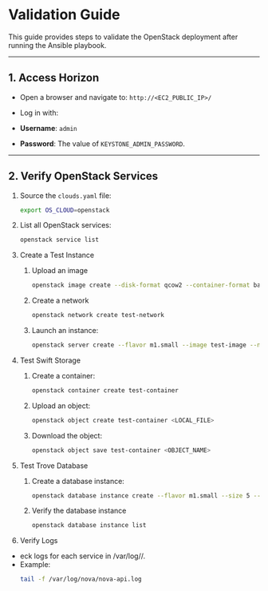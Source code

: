 # Validation Guide

This guide provides steps to validate the OpenStack deployment after running the Ansible playbook.

---

## 1. Access Horizon
- Open a browser and navigate to: `http://<EC2_PUBLIC_IP>/`

- Log in with:
- **Username**: `admin`
- **Password**: The value of `KEYSTONE_ADMIN_PASSWORD`.

---

## 2. Verify OpenStack Services
1. Source the `clouds.yaml` file:
     ```bash
    export OS_CLOUD=openstack
    ```

2. List all OpenStack services:
    ```bash
    openstack service list
    ```

3. Create a Test Instance

    1. Upload an image
        ```bash
        openstack image create --disk-format qcow2 --container-format bare --file <IMAGE_FILE> test-image
        ```
    2. Create a network
        ```bash
        openstack network create test-network
        ```
    3. Launch an instance:
        ```bash
        openstack server create --flavor m1.small --image test-image --network test-network --key-name default-keypair test-instance
        ```
4. Test Swift Storage

    1. Create a container:
        ```bash
        openstack container create test-container
        ```

    2. Upload an object:
        ```bash
        openstack object create test-container <LOCAL_FILE>
        ```

    3. Download the object:
        ```bash
        openstack object save test-container <OBJECT_NAME>
        ```

5. Test Trove Database

    1. Create a database instance:
        ```bash
        openstack database instance create --flavor m1.small --size 5 --datastore mysql --datastore-version 5.7 test-db
        ```
    
    2. Verify the database instance
        ```bash
        openstack database instance list
        ```

6. Verify Logs

* eck logs for each service in /var/log/<service-name>/.
* Example:
    ```bash
    tail -f /var/log/nova/nova-api.log
    ```